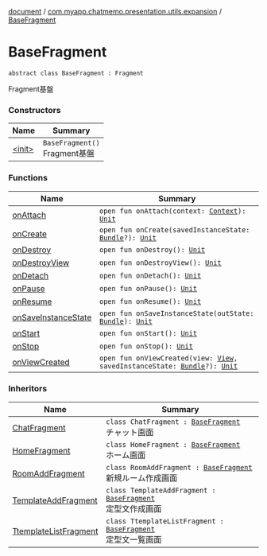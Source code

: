 [document](../../index.md) / [com.myapp.chatmemo.presentation.utils.expansion](../index.md) / [BaseFragment](./index.md)

# BaseFragment

`abstract class BaseFragment : Fragment`

Fragment基盤

### Constructors

| Name | Summary |
|---|---|
| [&lt;init&gt;](-init-.md) | `BaseFragment()`<br>Fragment基盤 |

### Functions

| Name | Summary |
|---|---|
| [onAttach](on-attach.md) | `open fun onAttach(context: `[`Context`](https://developer.android.com/reference/android/content/Context.html)`): `[`Unit`](https://kotlinlang.org/api/latest/jvm/stdlib/kotlin/-unit/index.html) |
| [onCreate](on-create.md) | `open fun onCreate(savedInstanceState: `[`Bundle`](https://developer.android.com/reference/android/os/Bundle.html)`?): `[`Unit`](https://kotlinlang.org/api/latest/jvm/stdlib/kotlin/-unit/index.html) |
| [onDestroy](on-destroy.md) | `open fun onDestroy(): `[`Unit`](https://kotlinlang.org/api/latest/jvm/stdlib/kotlin/-unit/index.html) |
| [onDestroyView](on-destroy-view.md) | `open fun onDestroyView(): `[`Unit`](https://kotlinlang.org/api/latest/jvm/stdlib/kotlin/-unit/index.html) |
| [onDetach](on-detach.md) | `open fun onDetach(): `[`Unit`](https://kotlinlang.org/api/latest/jvm/stdlib/kotlin/-unit/index.html) |
| [onPause](on-pause.md) | `open fun onPause(): `[`Unit`](https://kotlinlang.org/api/latest/jvm/stdlib/kotlin/-unit/index.html) |
| [onResume](on-resume.md) | `open fun onResume(): `[`Unit`](https://kotlinlang.org/api/latest/jvm/stdlib/kotlin/-unit/index.html) |
| [onSaveInstanceState](on-save-instance-state.md) | `open fun onSaveInstanceState(outState: `[`Bundle`](https://developer.android.com/reference/android/os/Bundle.html)`): `[`Unit`](https://kotlinlang.org/api/latest/jvm/stdlib/kotlin/-unit/index.html) |
| [onStart](on-start.md) | `open fun onStart(): `[`Unit`](https://kotlinlang.org/api/latest/jvm/stdlib/kotlin/-unit/index.html) |
| [onStop](on-stop.md) | `open fun onStop(): `[`Unit`](https://kotlinlang.org/api/latest/jvm/stdlib/kotlin/-unit/index.html) |
| [onViewCreated](on-view-created.md) | `open fun onViewCreated(view: `[`View`](https://developer.android.com/reference/android/view/View.html)`, savedInstanceState: `[`Bundle`](https://developer.android.com/reference/android/os/Bundle.html)`?): `[`Unit`](https://kotlinlang.org/api/latest/jvm/stdlib/kotlin/-unit/index.html) |

### Inheritors

| Name | Summary |
|---|---|
| [ChatFragment](../../com.myapp.chatmemo.presentation.chat/-chat-fragment/index.md) | `class ChatFragment : `[`BaseFragment`](./index.md)<br>チャット画面 |
| [HomeFragment](../../com.myapp.chatmemo.presentation.chat/-home-fragment/index.md) | `class HomeFragment : `[`BaseFragment`](./index.md)<br>ホーム画面 |
| [RoomAddFragment](../../com.myapp.chatmemo.presentation.chat/-room-add-fragment/index.md) | `class RoomAddFragment : `[`BaseFragment`](./index.md)<br>新規ルーム作成画面 |
| [TemplateAddFragment](../../com.myapp.chatmemo.presentation.template/-template-add-fragment/index.md) | `class TemplateAddFragment : `[`BaseFragment`](./index.md)<br>定型文作成画面 |
| [TtemplateListFragment](../../com.myapp.chatmemo.presentation.template/-ttemplate-list-fragment/index.md) | `class TtemplateListFragment : `[`BaseFragment`](./index.md)<br>定型文一覧画面 |
